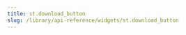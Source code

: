 ```yaml
---
title: st.download_button
slug: /library/api-reference/widgets/st.download_button
---
```


<Autofunction function="streamlit.download_button" />